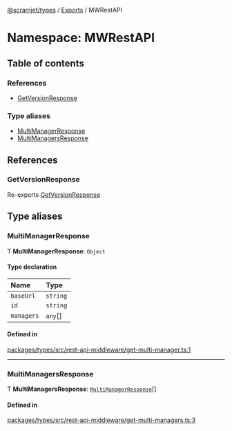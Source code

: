 [@scramjet/types](../README.md) / [Exports](../modules.md) / MWRestAPI

# Namespace: MWRestAPI

## Table of contents

### References

- [GetVersionResponse](MWRestAPI.md#getversionresponse)

### Type aliases

- [MultiManagerResponse](MWRestAPI.md#multimanagerresponse)
- [MultiManagersResponse](MWRestAPI.md#multimanagersresponse)

## References

### GetVersionResponse

Re-exports [GetVersionResponse](MRestAPI.md#getversionresponse)

## Type aliases

### MultiManagerResponse

Ƭ **MultiManagerResponse**: `Object`

#### Type declaration

| Name | Type |
| :------ | :------ |
| `baseUrl` | `string` |
| `id` | `string` |
| `managers` | `any`[] |

#### Defined in

[packages/types/src/rest-api-middleware/get-multi-manager.ts:1](https://github.com/scramjetorg/transform-hub/blob/HEAD/packages/types/src/rest-api-middleware/get-multi-manager.ts#L1)

___

### MultiManagersResponse

Ƭ **MultiManagersResponse**: [`MultiManagerResponse`](MWRestAPI.md#multimanagerresponse)[]

#### Defined in

[packages/types/src/rest-api-middleware/get-multi-managers.ts:3](https://github.com/scramjetorg/transform-hub/blob/HEAD/packages/types/src/rest-api-middleware/get-multi-managers.ts#L3)
